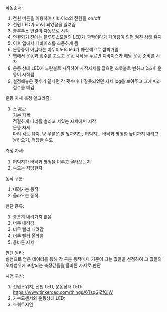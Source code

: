 작동순서:  
1. 전원 버튼을 이용하여 디바이스의 전원을 on/off  
2. 전원 LED가 on이 되었음을 알려줌  
3. 블루투스 연결이 자동으로 시작
4. 연결되기 전에는 블루투스모듈의 LED가 깜빡이다가 페어링이 되면 켜진 상태 유지
5. 이후 앱에서 디바이스를 조종하게 됨
6. 운동중이 아닐때는 아두이노의 led가 파란색으로 깜빡거림
7. 앱에서 운동과 횟수를 고르고 운동 시작을 누르면 디바이스가 해당 운동 준비를 시작
8. 운동 상태 LED가 노란불로 시작하여 시작자세를 잡으면 초록불로 변하고 2초후 운동이 시작됨
9. 설정해놓은 횟수가 끝나면 각 횟수마다 잘못되었던 자세 log를 보여주고 그에 따라 점수를 매김

운동 자세 측정 알고리즘:  
1. 스쿼트:  
기본 자세:  
적절하게 다리를 벌리고 서있는 자세에서 시작  
운동 자세:  
다리 각도 유지, 양 무릎은 발 앞까지만, 허벅지는 바닥과 평행한 높이까지 내리고 올라오기, 적당한 속도  

측정 자세:   
1. 허벅지가 바닥과 평행을 이루고 올라오는지  
2. 속도는 적당한지  

동작 구분:  
1. 내려가는 동작  
2. 올라오는 동작  

판단 종류:  
1. 충분히 내려가지 않음  
2. 너무 내려감    
3. 너무 빨리 내려감  
4. 너무 빨리 올라옴  
5. 올바른 자세  

판단 원리:  
실험으로 얻은 데이터를 통해 각 구분 동작마다 기준이 되는 값들을 선정하여 그 값들의 오차범위에 포함되는 측정값들을 올바른 자세로 판단

시연 구성:
1. 전원스위치, 전원 LED, 운동상태 LED: https://www.tinkercad.com/things/6TsqGjZfOjW
2. 가속도센서와 운동상태 LED: 
3. 스쿼트시연



